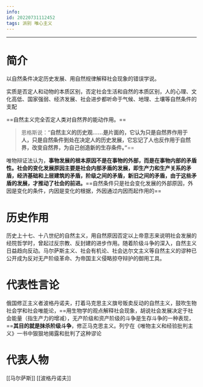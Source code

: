 ```yaml
---
info:
id: 20220731112452
tags: 派别 唯心主义
---
```

---

# 简介
以自然条件决定历史发展、用自然规律解释社会现象的错误学说。

实质是否定人和动物的本质区别，否定社会生活和自然的本质区别，人的心理、文化高低、国家强弱、经济发展、社会进步都听命于气候、地理、土壤等自然条件的支配

==自然主义完全否定人类对自然界的能动作用。==

>恩格斯说：“**自然主义的历史观……是片面的，它认为只是自然界作用于人，只是自然条件到处在决定人的历史发展，它忘记了人也反作用于自然界，改变自然界，为自己创造新的生存条件。”**==

唯物辩证法认为，**事物发展的根本原因不是在事物的外部，而是在事物内部的矛盾性。社会的变化发展原因主要是社会内部矛盾的发展，即生产力和生产关系的矛盾，经济基础和上层建筑的矛盾，阶级之间的矛盾，新旧之间的矛盾，由于这些矛盾的发展，才推动了社会的前进。**==自然条件只是社会变化发展的外部原因，外因是变化的条件，内因是变化的根据，外因通过内因而起作用的==
# 历史作用
历史上十七、十八世纪的自然主义，用自然原因否定以上帝意志来说明社会发展的经院哲学时，曾起过反宗教、反封建的进步作用。随着阶级斗争的深入，自然主义日益趋向反动。马尔萨斯主义、社会有机论、社会达尔文主义等自然主义的谬种已公开成为反对无产阶级革命、为帝国主义侵略掠夺辩护的御用工具。
# 代表性言论
俄国修正主义者波格丹诺夫，打着马克思主义旗号贩卖反动的自然主义，鼓吹生物社会学和社会唯能论，==用生物学的观点解释社会现象，胡说社会发展决定于社会能量（指生产力的增减），无产阶级和资产阶级的斗争是生存斗争的一种表现，==**其目的就是抹杀阶级斗争**，修正马克思主义。列宁在《唯物主义和经验批判主义》一书中狠狠地揭露和批判了这种谬论
# 代表人物
[[马尔萨斯]]
[[波格丹诺夫]]